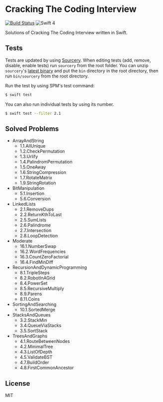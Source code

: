 # Cracking The Coding Interview

[![Build Status](https://travis-ci.org/ikhsan/ctci-swift.svg?branch=master)](https://travis-ci.org/ikhsan/ctci-swift)
![Swift 4](https://img.shields.io/badge/Swift-4.0-orange.svg)

Solutions of Cracking The Coding Interview written in Swift.

## Tests

Tests are updated by using [Sourcery](https://github.com/krzysztofzablocki/Sourcery). When editing tests (add, remove, disable, enable tests) run `sourcery` from the root folder. You can unzip `sourcery`'s [latest binary](https://github.com/krzysztofzablocki/Sourcery/releases) and put the `bin` directory in the root directory, then run `bin/sourcery` from the root directory.

Run the test by using SPM's test command:

```bash
$ swift test
```

You can also run individual tests by using its number.

```bash
$ swift test --filter 2.1
```

## Solved Problems

- ArrayAndString
  - 1.1.AllUnique
  - 1.2.CheckPermutation
  - 1.3.Urlify
  - 1.4.PalindromPermutation
  - 1.5.OneAway
  - 1.6.StringCompression
  - 1.7.RotateMatrix
  - 1.9.StringRotation
- BitManipulation
  - 5.1.Insertion
  - 5.6.Conversion
- LinkedLists
  - 2.1.RemoveDups
  - 2.2.ReturnKthToLast
  - 2.5.SumLists
  - 2.6.Palindrome
  - 2.7.Intersection
  - 2.8.LoopDetection
- Moderate
  - 16.1.NumberSwap
  - 16.2.WordFrequencies
  - 16.3.CountZeroFactorial
  - 16.4.FindMinDiff
- RecursionAndDynamicProgramming
  - 8.1.TripleSteps
  - 8.2.RobotInAGrid
  - 8.4.PowerSet
  - 8.5.RecursiveMultiply
  - 8.9.Parens
  - 8.11.Coins
- SortingAndSearching
  - 10.1.SortedMerge
- StacksAndQueues
  - 3.2.StackMin
  - 3.4.QueueViaStacks
  - 3.5.SortStack
- TreesAndGraphs
  - 4.1.RouteBetweenNodes
  - 4.2.MinimalTree
  - 4.3.ListOfDepth
  - 4.5.ValidateBST
  - 4.7.BuildOrder
  - 4.8.FirstCommonAncestor

## License

MIT
